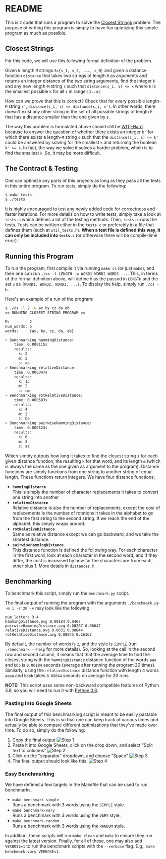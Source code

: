 # README

This is `C` code that runs a program to solve the [Closest Strings](https://en.wikipedia.org/wiki/Closest_string)
problem. The purpose of writing this program is simply to have fun
optmizing this simple program as much as possible. 

## Closest Strings

For this code, we will use this following formal definition of the problem.

Given `N` length `M` strings `S={s_1, s_2, ..., s_N}` and given a distance 
function `distance` that takes two strings of length `M` as arguments and
returns an integer distance of the two string arguments, find the integer `k` 
and any new length-`M` string `s` such that `distance(s_i, s) <= k` where 
`k` is the smallest possible `k` for all `i` in range `[1..n]`. 

How can we prove that this is correct? Check that for every possible length-`M` 
string `s'`, `distance(s_i, s) <= distance(s_i, s')`. In other words, there 
doesn't exist any other string in the set of all possible strings of length `M`
that has a distance smaller than the one given by `s`.

The way this problem is formulated above should still be [W\[1\]-Hard](https://en.wikipedia.org/wiki/Parameterized_complexity#W_hierarchy) because to answer
the question of whether there exists an integer `k'` for which there exists a 
length-`M` string `s` such that the `distance(s_i, s) <= k'` could be answered
by solving for the smallest `k` and returning the boolean `k' >= k`. In fact,
the way we solve it solves a harder problem, which is to find the smallest `k`.
So, it may be more difficult.

## The Contract & Testing

One can optimize any parts of this projects as long as they pass all the tests
in this entire program. To run tests, simply do the following:

```bash
$ make tests
$ ./tests
```

It is highly encouraged to test any newly added code for correctness and 
faster iterations. For more details on how to write tests, simply take a look 
at `tests.h` which defines a lot of the testing methods. Then, `tests.c` runs
the tests. Tests can be written either in the `tests.c` or preferably in a 
file that defines them (such at `util_tests.h`). **When a test file is defined** 
**this way, it can only be included into `tests.c`** (or otherwise there will be
compile-time error).

## Running this Program

To run the program, first compile it via running `make cs` (or just `make`), and 
then one can run `./cs -l LENGTH -w WORD1 WORD2 WORD3 ...`. This, in terms of 
the formal definition above, will define `M` as the passed in `LENGTH` and the 
set `S` as `{WORD1, WORD2, WORD3, ...}`. To display the help, simply run `./cs -h`.

Here's an example of a run of the program:

```bash
$ ./cs -l 2 -w ax by cz da eb
== RUNNING CLOSEST STRING PROGRAM ==

M:         2
num_words: 5
words:     {ax, by, cz, da, eb}

> Benchmarking hammingDistance:
    time: 0.000115s
    results:
      k: 2
      m: 2
      s: aa
> Benchmarking relativeDistance:
    time: 0.000347s
    results:
      k: 13
      m: 2
      s: cm
> Benchmarking rotRelativeDistance:
    time: 0.000583s
    results:
      k: 4
      m: 2
      s: ba
> Benchmarking pairwiseHammingDistance:
    time: 0.000123s
    results:
      k: 6
      m: 2
      s: aa
```

Which simply outputs how long it takes to find the closest string `s` for 
each given distance function, the resulting `k` for that word, and its 
length `m` (which is always the same as the one given as argument to the 
program). Distance functions are simply functions from one string to another 
string of equal length. These functions return integers. We have four 
distance functions:
- **`hammingDistance`**  
  This is simply the number of character replacements it takes to convert 
  one string into another
- **`relativeDistance`**  
  Relative distance is also the number of replacements, except the cost of 
  replacements is the number of rotations it takes in the alphabet to go 
  from the first string to the second string. If we reach the end of the 
  alphabet, this simply wraps around.
- **`rotRelativeDistance`**  
  Same as relative distance except we can go backward, and we take the 
  shortest distance.
- **`pairwiseHammingDistance`**  
  This distance function is defined the following way. For each character 
  in the first word, look at each character in the second word, and if they 
  differ, the cost is increased by how far the characters are from each 
  other plus 1. More details in `distances.h`.

## Benchmarking

To benchmark this script, simply run the `benchmark.py` script.

The final output of running the program with the arguments 
`./benchmark.py -m 1 -r 20 -v` may look like the following:

```
num_letters 3 4
hammingDistance.avg 0.00184 0.0467
pairwiseHammingDistance.avg 0.00207 0.06047
relativeDistance.avg 0.0031 0.08844
rotRelativeDistance.avg 0.00545 0.16162
```

By default, the number of words is `2`, and the style is `SIMPLE` (run 
`./benchmark --help` for more details). So, looking at the cell in the second 
row and second column, it means that that the average time to find the closest 
string with the `hammingDistance` distance function of the words `aaa` and `bbb` 
is `0.00184` seconds (average after running the program 20 times). Similarly, 
using the `relativeDistance` distance function with length 4 words `aaaa` and 
`bbbb` takes `0.08844` seconds on average for 20 runs.

**NOTE:** This script uses some non-backward compatible features of Python 3.8, 
so you will need to run it with [Python 3.8](https://www.python.org/downloads/release/python-380/).

### Pasting Into Google Sheets

The final output of this benchmarking script is meant to be easily pastable 
into Google Sheets. This is so that one can keep track of various times and 
actually be able to compare different optimizations that they've made over time.
To do so, simply do the following:

1. Copy the final output
  ![Step 1](assets/step-1.png)
2. Paste it into Google Sheets, click on the drop down, and select "Split text to columns"
  ![Step 2](assets/step-2.png)
3. Click on the "separator" dropdown, and choose "Space"
  ![Step 3](assets/step-3.png)
4. The final output should look like this:
  ![Step 4](assets/step-4.png)

### Easy Benchmarking

We have defined a few targets in the Makefile that can be used to run benchmarks.

- `make benchmark-simple`  
  Runs a benchmark with 3 words using the `SIMPLE` style.
- `make benchmark-vary`  
  Runs a benchmark with 3 words using the `VARY` style.
- `make benchmark-random`  
  Runs a benchmark with 3 words using the `RANDOM` style.

In addition, these scripts will run `make clean` and `make` to ensure they run
against the latest version. Finally, for all of these, one may also add `VERBOSE=1` 
to run the benchmark scripts with the `--verbose` flag. E.g., 
`make benchmark-vary VERBOSE=1`.
